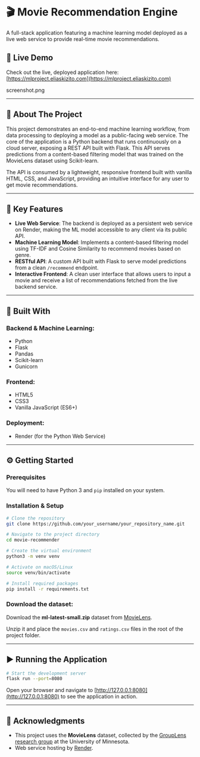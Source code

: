 # 🎬 Movie Recommendation Engine

A full-stack application featuring a machine learning model deployed as a live web service to provide real-time movie recommendations.

## 🚀 Live Demo

Check out the live, deployed application here: [https://mlproject.eliaskizito.com](https://mlproject.eliaskizito.com)

screenshot.png 

---

## 📖 About The Project

This project demonstrates an end-to-end machine learning workflow, from data processing to deploying a model as a public-facing web service. The core of the application is a Python backend that runs continuously on a cloud server, exposing a REST API built with Flask. This API serves predictions from a content-based filtering model that was trained on the MovieLens dataset using Scikit-learn.

The API is consumed by a lightweight, responsive frontend built with vanilla HTML, CSS, and JavaScript, providing an intuitive interface for any user to get movie recommendations.

---

## 🔑 Key Features

- **Live Web Service**: The backend is deployed as a persistent web service on Render, making the ML model accessible to any client via its public API.
- **Machine Learning Model**: Implements a content-based filtering model using TF-IDF and Cosine Similarity to recommend movies based on genre.
- **RESTful API**: A custom API built with Flask to serve model predictions from a clean `/recommend` endpoint.
- **Interactive Frontend**: A clean user interface that allows users to input a movie and receive a list of recommendations fetched from the live backend service.

---

## 🧰 Built With

### Backend & Machine Learning:
- Python
- Flask
- Pandas
- Scikit-learn
- Gunicorn

### Frontend:
- HTML5
- CSS3
- Vanilla JavaScript (ES6+)

### Deployment:
- Render (for the Python Web Service)

---

## ⚙️ Getting Started

### Prerequisites

You will need to have Python 3 and `pip` installed on your system.

### Installation & Setup

```bash
# Clone the repository
git clone https://github.com/your_username/your_repository_name.git

# Navigate to the project directory
cd movie-recommender

# Create the virtual environment
python3 -m venv venv

# Activate on macOS/Linux
source venv/bin/activate

# Install required packages
pip install -r requirements.txt
```

### Download the dataset:

Download the **ml-latest-small.zip** dataset from [MovieLens](https://grouplens.org/datasets/movielens/).

Unzip it and place the `movies.csv` and `ratings.csv` files in the root of the project folder.

---

## ▶️ Running the Application

```bash
# Start the development server
flask run --port=8080
```

Open your browser and navigate to [http://127.0.0.1:8080](http://127.0.0.1:8080) to see the application in action.

---

## 🙏 Acknowledgments

- This project uses the **MovieLens** dataset, collected by the [GroupLens research group](https://grouplens.org) at the University of Minnesota.
- Web service hosting by [Render](https://render.com).

